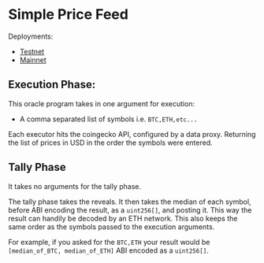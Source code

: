 # Simple Price Feed

Deployments:
- [Testnet](https://testnet.explorer.seda.xyz/oracle-programs/ea3860e9f537eed6b4ac4ee1c97dea0fd1b7e33a29afaa846ad29671ddaa194e)
- [Mainnet](https://mainnet.explorer.seda.xyz/oracle-programs/ae31c9c4026d259cabab6df4e012f4837175fa27572c49e313337516f971772a)

## Execution Phase:

This oracle program takes in one argument for execution:
- A comma separated list of symbols i.e. `BTC,ETH,etc...`

Each executor hits the coingecko API, configured by a data proxy.
Returning the list of prices in USD in the order the symbols were entered.

## Tally Phase

It takes no arguments for the tally phase.

The tally phase takes the reveals.
It then takes the median of each symbol, before ABI encoding the result, as a `uint256[]`, and posting it. This way the result can handily be decoded by an ETH network. This also keeps the same order as the symbols passed to the execution arguments.

For example, if you asked for the `BTC,ETH` your result would be `[median_of_BTC, median_of_ETH]` ABI encoded as a `uint256[]`.